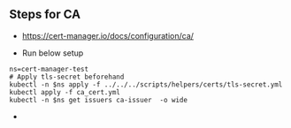 ## Steps for CA

- https://cert-manager.io/docs/configuration/ca/

- Run below setup
```
ns=cert-manager-test
# Apply tls-secret beforehand
kubectl -n $ns apply -f ../../../scripts/helpers/certs/tls-secret.yml
kubectl apply -f ca_cert.yml
kubectl -n $ns get issuers ca-issuer  -o wide

```

- 